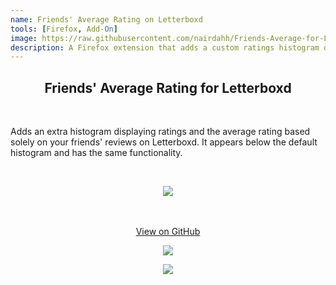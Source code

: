 ```yaml
---
name: Friends' Average Rating on Letterboxd
tools: [Firefox, Add-On]
image: https://raw.githubusercontent.com/nairdahh/Friends-Average-for-Letterboxd/refs/heads/main/icons/screenshot.png
description: A Firefox extension that adds a custom ratings histogram on Letterboxd movie pages, displaying only your friends' ratings.
---
```


<h2 style="text-align:center; font-weight: bold;"><span class="project-title">Friends' Average Rating for Letterboxd</span></h2>

<br>

Adds an extra histogram displaying ratings and the average rating based solely on your friends' reviews on Letterboxd. It appears below the default histogram and has the same functionality.

<br>

<p align="center">
  <img src="https://raw.githubusercontent.com/nairdahh/Friends-Average-for-Letterboxd/refs/heads/main/icons/screenshot.png"/>

<br>
<br>
<br>

<p align="center"><a class="github-button img-bright" href="https://github.com/nairdahh/Friends-Average-for-Letterboxd" data-color-scheme="no-preference: light; light: light; dark: dark;" data-size="large" aria-label="View GameDash on GitHub">View on GitHub</a></p>

<p align="center"><a href="https://addons.mozilla.org/en-US/firefox/addon/friends-average-for-letterboxd/" class="img-href img-bright"><img src="https://blog.mozilla.org/addons/files/2015/11/get-the-addon.png" /></a></p>

<p align="center"><a href="https://ko-fi.com/nairdah" class="img-href img-bright"><img src="https://ko-fi.com/img/githubbutton_sm.svg" /></a></p>